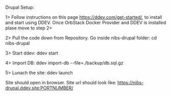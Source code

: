 Drupal Setup:

1> Follow instructions on this page https://ddev.com/get-started/, to install and start using DDEV. Once OrbStack Docker Provider and DDEV is installed plase move to step 2>

2> Pull the code down from Repository. Go inside nibs-drupal folder:
    cd nibs-drupal

3> Start ddev:
    ddev start

4> Import DB:
    ddev import-db --file=./backup/db.sql.gz

5> Lunach the site:
    ddev launch

Site should open in browser. Site url should look like: https://nibs-drupal.ddev.site:PORTNUMBER/




